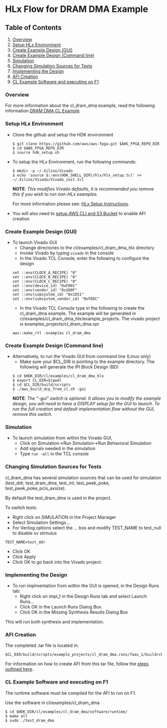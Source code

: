 # HLx Flow for DRAM DMA Example

## Table of Contents

1. [Overview](#overview)
2. [Setup HLx Environment](#env)
3. [Create Example Design (GUI)](#createbdgui)
4. [Create Example Design (Command line)](#createbd)
5. [Simulation](#sim)
6. [Changing Simulation Sources for Tests](#othersim)
7. [Implementing the Design](#impl)
8. [AFI Creation](#aficreation)
9. [CL Example Software and executing on F1](#swf1)

<a name="overview"></a>
### Overview

For more information about the cl_dram_dma example, read the following information [DRAM DMA CL Example](./../cl_dram_dma/README.md)

<a name="env"></a>
### Setup HLx Environment

* Clone the github and setup the HDK environment
   ```
   $ git clone https://github.com/aws/aws-fpga.git $AWS_FPGA_REPO_DIR
   $ cd $AWS_FPGA_REPO_DIR
   $ source hdk_setup.sh
   ```
* To setup the HLx Environment, run the following commands:
   ```
   $ mkdir -p ~/.Xilinx/Vivado
   $ echo 'source $::env(HDK_SHELL_DIR)/hlx/hlx_setup.tcl' >> ~/.Xilinx/Vivado/Vivado_init.tcl
   ```
   **NOTE**: *This modifies Vivado defaults, it is recommended you remove this if you wish to run non-HLx examples.* 
   
   For more information please see: [HLx Setup Instructions](../../../../hdk/docs/IPI_GUI_Vivado_Setup.md).

* You will also need to [setup AWS CLI and S3 Bucket](../../../../SDAccel/docs/Setup_AWS_CLI_and_S3_Bucket.md) to enable AFI creation

<a name="createbdgui"></a>
### Create Example Design (GUI)

* To launch Vivado GUI
   * Change directories to the cl/examples/cl_dram_dma_hlx directory
   * Invoke Vivado by typing `vivado` in the console
   * In the Vivado TCL Console, enter the following to configure the design
   ```
   set ::env(CLOCK_A_RECIPE) "0"
   set ::env(CLOCK_B_RECIPE) "0"
   set ::env(CLOCK_C_RECIPE) "0"
   set ::env(device_id) "0xF001"
   set ::env(vendor_id) "0x1D0F"
   set ::env(subsystem_id) "0x1D51"
   set ::env(subsystem_vendor_id) "0xFEDC"
   ```
   * In the Vivado TCL Console type in the following to create the cl_dram_dma example. The example will be generated in cl/examples/cl_dram_dma_hlx/example_projects. The vivado project is examples_projects/cl_dram_dma.xpr
   ```
   aws::make_rtl -examples cl_dram_dma
   ```

<a name="createbd"></a>
### Create Example Design (Command line)

* Alternatively, to run the Vivado GUI from command line (Linux only)
   * Make sure your $CL_DIR is pointing to the example directory. The following will generate the IPI Block Design (BD)
   ```
   $ cd $HDK_DIR/cl/examples/cl_dram_dma_hlx
   $ export CL_DIR=$(pwd)
   $ cd $CL_DIR/build/scripts
   $ ./aws_build_dcp_from_cl.sh -gui
   ```    
   **NOTE**: *The "-gui" switch is optional. It allows you to modify the example design, you will need to have a DISPLAY setup for the GUI to launch. To run the full creation and default implementation flow without the GUI, remove this switch.*

<a name="sim"></a>
### Simulation

* To launch simulation from within the Vivado GUI, 
   * Click on Simulation->Run Simulation->Run Behavioral Simulation
   * Add signals needed in the simulation
   * Type `run -all` in the TCL console

<a name="othersim"></a>
### Changing Simulation Sources for Tests

cl\_dram\_dma has several simulation sources that can be used for simulation (test\_ddr, test\_dram\_dma, test\_int, test\_peek\_poke, test\_peek\_poke\_pcis\_axsize).  

By default the test\_dram\_dma is used in the project. 

To switch tests:
* Right click on SIMULATION in the Project Manager
* Select Simulation Settings…
* For Verilog options select the … box and modify TEST\_NAME to test_null to disable sv stimulus
```
TEST_NAME=test_ddr
```
* Click OK
* Click Apply
* Click OK to go back into the Vivado project.

<a name="impl"></a>
### Implementing the Design

* To run implmentation from within the GUI is opened, in the Design Runs tab:
   * Right click on impl\_1 in the Design Runs tab and select Launch Runs…
   * Click OK in the Launch Runs Dialog Box.
   * Click OK in the Missing Synthesis Results Dialog Box

This will run both synthesis and implementation.

<a name="aficreation"></a>
### AFI Creation

The completed .tar file is located in: 
```
$CL_DIR/build/scripts/example_projects/cl_dram_dma.runs/faas_1/build/checkpoints/to_aws/<timestamp>.Developer_CL.tar  
```
For information on how to create AFI from this tar file, follow the [steps outlined here](../../../README.md#step3).

<a name="swf1"></a>
### CL Example Software and executing on F1

The runtime software must be compiled for the AFI to run on F1.

Use the software in cl/examples/cl\_dram\_dma
```
$ cd $HDK_DIR/cl/examples/cl_dram_dma/software/runtime/
$ make all
$ sudo ./test_dram_dma
```
